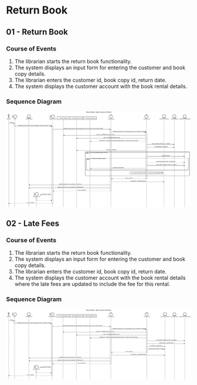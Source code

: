 # Return Book

## 01 - Return Book

### Course of Events

1. The librarian starts the return book functionality.
2. The system displays an input form for entering the customer and book copy details.
3. The librarian enters the customer id, book copy id, return date.
4. The system displays the customer account with the book rental details.

### Sequence Diagram

![Return Book - Basic Course of Events](images/06-basic.svg)

## 02 - Late Fees

### Course of Events

1. The librarian starts the return book functionality.
2. The system displays an input form for entering the customer and book copy details.
3. The librarian enters the customer id, book copy id, return date.
4. The system displays the customer account with the book rental details where the late fees are updated to include the fee for this rental.

### Sequence Diagram

![Return Book - Late Fees](images/06-02-late-fees.svg)


